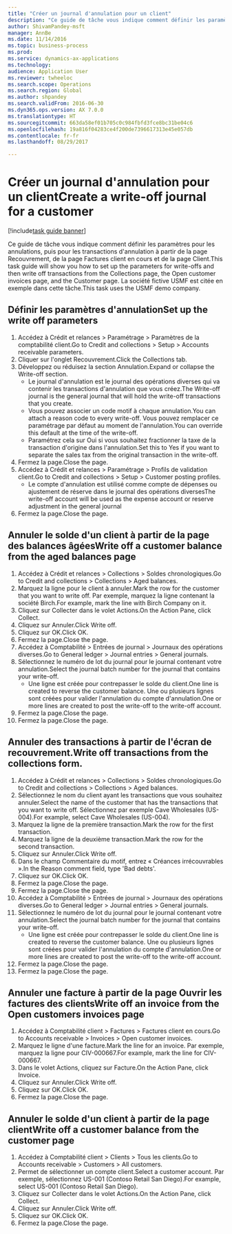 ```yaml
--- 
title: "Créer un journal d'annulation pour un client"
description: "Ce guide de tâche vous indique comment définir les paramètres pour les annulations, puis pour les transactions d'annulation à partir de la page Recouvrement, de la page Factures client en cours et de la page Client."
author: ShivamPandey-msft
manager: AnnBe
ms.date: 11/14/2016
ms.topic: business-process
ms.prod: 
ms.service: dynamics-ax-applications
ms.technology: 
audience: Application User
ms.reviewer: twheeloc
ms.search.scope: Operations
ms.search.region: Global
ms.author: shpandey
ms.search.validFrom: 2016-06-30
ms.dyn365.ops.version: AX 7.0.0
ms.translationtype: HT
ms.sourcegitcommit: 663da58ef01b705c0c984fbfd3fce8bc31be04c6
ms.openlocfilehash: 19a816f04283ce4f200de7396617313e45e057db
ms.contentlocale: fr-fr
ms.lasthandoff: 08/29/2017

---
```

# <a name="create-a-write-off-journal-for-a-customer"></a><span data-ttu-id="ff5c4-103">Créer un journal d'annulation pour un client</span><span class="sxs-lookup"><span data-stu-id="ff5c4-103">Create a write-off journal for a customer</span></span>

[!include[task guide banner](../../includes/task-guide-banner.md)]

<span data-ttu-id="ff5c4-104">Ce guide de tâche vous indique comment définir les paramètres pour les annulations, puis pour les transactions d'annulation à partir de la page Recouvrement, de la page Factures client en cours et de la page Client.</span><span class="sxs-lookup"><span data-stu-id="ff5c4-104">This task guide will show you how to set up the parameters for write-offs and then write off transactions from the Collections page, the Open customer invoices page, and the Customer page.</span></span> <span data-ttu-id="ff5c4-105">La société fictive USMF est citée en exemple dans cette tâche.</span><span class="sxs-lookup"><span data-stu-id="ff5c4-105">This task uses the USMF demo company.</span></span>


## <a name="set-up-the-write-off-parameters"></a><span data-ttu-id="ff5c4-106">Définir les paramètres d'annulation</span><span class="sxs-lookup"><span data-stu-id="ff5c4-106">Set up the write off parameters</span></span>
1. <span data-ttu-id="ff5c4-107">Accédez à Crédit et relances > Paramétrage > Paramètres de la comptabilité client.</span><span class="sxs-lookup"><span data-stu-id="ff5c4-107">Go to Credit and collections > Setup > Accounts receivable parameters.</span></span>
2. <span data-ttu-id="ff5c4-108">Cliquer sur l'onglet Recouvrement.</span><span class="sxs-lookup"><span data-stu-id="ff5c4-108">Click the Collections tab.</span></span>
3. <span data-ttu-id="ff5c4-109">Développez ou réduisez la section Annulation.</span><span class="sxs-lookup"><span data-stu-id="ff5c4-109">Expand or collapse the Write-off section.</span></span>
    * <span data-ttu-id="ff5c4-110">Le journal d'annulation est le journal des opérations diverses qui va contenir les transactions d'annulation que vous créez.</span><span class="sxs-lookup"><span data-stu-id="ff5c4-110">The Write-off journal is the general journal that will hold the write-off transactions that you create.</span></span>  
    * <span data-ttu-id="ff5c4-111">Vous pouvez associer un code motif à chaque annulation.</span><span class="sxs-lookup"><span data-stu-id="ff5c4-111">You can attach a reason code to every write-off.</span></span> <span data-ttu-id="ff5c4-112">Vous pouvez remplacer ce paramétrage par défaut au moment de l'annulation.</span><span class="sxs-lookup"><span data-stu-id="ff5c4-112">You can override this default at the time of the write-off.</span></span>  
    * <span data-ttu-id="ff5c4-113">Paramétrez cela sur Oui si vous souhaitez fractionner la taxe de la transaction d'origine dans l'annulation.</span><span class="sxs-lookup"><span data-stu-id="ff5c4-113">Set this to Yes if you want to separate the sales tax from the original transaction in the write-off.</span></span>  
4. <span data-ttu-id="ff5c4-114">Fermez la page.</span><span class="sxs-lookup"><span data-stu-id="ff5c4-114">Close the page.</span></span>
5. <span data-ttu-id="ff5c4-115">Accédez à Crédit et relances > Paramétrage > Profils de validation client.</span><span class="sxs-lookup"><span data-stu-id="ff5c4-115">Go to Credit and collections > Setup > Customer posting profiles.</span></span>
    * <span data-ttu-id="ff5c4-116">Le compte d'annulation est utilisé comme compte de dépenses ou ajustement de réserve dans le journal des opérations diverses</span><span class="sxs-lookup"><span data-stu-id="ff5c4-116">The write-off account will be used as the expense account or reserve adjustment in the general journal</span></span>   
6. <span data-ttu-id="ff5c4-117">Fermez la page.</span><span class="sxs-lookup"><span data-stu-id="ff5c4-117">Close the page.</span></span>

## <a name="write-off-a-customer-balance-from-the-aged-balances-page"></a><span data-ttu-id="ff5c4-118">Annuler le solde d'un client à partir de la page des balances âgées</span><span class="sxs-lookup"><span data-stu-id="ff5c4-118">Write off a customer balance from the aged balances page</span></span>
1. <span data-ttu-id="ff5c4-119">Accédez à Crédit et relances > Collections > Soldes chronologiques.</span><span class="sxs-lookup"><span data-stu-id="ff5c4-119">Go to Credit and collections > Collections > Aged balances.</span></span>
2. <span data-ttu-id="ff5c4-120">Marquez la ligne pour le client à annuler.</span><span class="sxs-lookup"><span data-stu-id="ff5c4-120">Mark the row for the customer that you want to write off.</span></span> <span data-ttu-id="ff5c4-121">Par exemple, marquez la ligne contenant la société Birch.</span><span class="sxs-lookup"><span data-stu-id="ff5c4-121">For example, mark the line with Birch Company on it.</span></span>
3. <span data-ttu-id="ff5c4-122">Cliquez sur Collecter dans le volet Actions.</span><span class="sxs-lookup"><span data-stu-id="ff5c4-122">On the Action Pane, click Collect.</span></span>
4. <span data-ttu-id="ff5c4-123">Cliquez sur Annuler.</span><span class="sxs-lookup"><span data-stu-id="ff5c4-123">Click Write off.</span></span>
5. <span data-ttu-id="ff5c4-124">Cliquez sur OK.</span><span class="sxs-lookup"><span data-stu-id="ff5c4-124">Click OK.</span></span>
6. <span data-ttu-id="ff5c4-125">Fermez la page.</span><span class="sxs-lookup"><span data-stu-id="ff5c4-125">Close the page.</span></span>
7. <span data-ttu-id="ff5c4-126">Accédez à Comptabilité > Entrées de journal > Journaux des opérations diverses.</span><span class="sxs-lookup"><span data-stu-id="ff5c4-126">Go to General ledger > Journal entries > General journals.</span></span>
8. <span data-ttu-id="ff5c4-127">Sélectionnez le numéro de lot du journal pour le journal contenant votre annulation.</span><span class="sxs-lookup"><span data-stu-id="ff5c4-127">Select the journal batch number for the journal that contains your write-off.</span></span>
    * <span data-ttu-id="ff5c4-128">Une ligne est créée pour contrepasser le solde du client.</span><span class="sxs-lookup"><span data-stu-id="ff5c4-128">One line is created to reverse the customer balance.</span></span> <span data-ttu-id="ff5c4-129">Une ou plusieurs lignes sont créées pour valider l'annulation du compte d'annulation.</span><span class="sxs-lookup"><span data-stu-id="ff5c4-129">One or more lines are created to post the write-off to the write-off account.</span></span>  
9. <span data-ttu-id="ff5c4-130">Fermez la page.</span><span class="sxs-lookup"><span data-stu-id="ff5c4-130">Close the page.</span></span>
10. <span data-ttu-id="ff5c4-131">Fermez la page.</span><span class="sxs-lookup"><span data-stu-id="ff5c4-131">Close the page.</span></span>

## <a name="write-off-transactions-from-the-collections-form"></a><span data-ttu-id="ff5c4-132">Annuler des transactions à partir de l'écran de recouvrement.</span><span class="sxs-lookup"><span data-stu-id="ff5c4-132">Write off transactions from the collections form.</span></span>
1. <span data-ttu-id="ff5c4-133">Accédez à Crédit et relances > Collections > Soldes chronologiques.</span><span class="sxs-lookup"><span data-stu-id="ff5c4-133">Go to Credit and collections > Collections > Aged balances.</span></span>
2. <span data-ttu-id="ff5c4-134">Sélectionnez le nom du client ayant les transactions que vous souhaitez annuler.</span><span class="sxs-lookup"><span data-stu-id="ff5c4-134">Select the name of the customer that has the transactions that you want to write off.</span></span> <span data-ttu-id="ff5c4-135">Sélectionnez par exemple Cave Wholesales (US-004).</span><span class="sxs-lookup"><span data-stu-id="ff5c4-135">For example, select Cave Wholesales (US-004).</span></span>
3. <span data-ttu-id="ff5c4-136">Marquez la ligne de la première transaction.</span><span class="sxs-lookup"><span data-stu-id="ff5c4-136">Mark the row for the first transaction.</span></span>
4. <span data-ttu-id="ff5c4-137">Marquez la ligne de la deuxième transaction.</span><span class="sxs-lookup"><span data-stu-id="ff5c4-137">Mark the row for the second transaction.</span></span>
5. <span data-ttu-id="ff5c4-138">Cliquez sur Annuler.</span><span class="sxs-lookup"><span data-stu-id="ff5c4-138">Click Write off.</span></span>
6. <span data-ttu-id="ff5c4-139">Dans le champ Commentaire du motif, entrez « Créances irrécouvrables ».</span><span class="sxs-lookup"><span data-stu-id="ff5c4-139">In the Reason comment field, type 'Bad debts'.</span></span>
7. <span data-ttu-id="ff5c4-140">Cliquez sur OK.</span><span class="sxs-lookup"><span data-stu-id="ff5c4-140">Click OK.</span></span>
8. <span data-ttu-id="ff5c4-141">Fermez la page.</span><span class="sxs-lookup"><span data-stu-id="ff5c4-141">Close the page.</span></span>
9. <span data-ttu-id="ff5c4-142">Fermez la page.</span><span class="sxs-lookup"><span data-stu-id="ff5c4-142">Close the page.</span></span>
10. <span data-ttu-id="ff5c4-143">Accédez à Comptabilité > Entrées de journal > Journaux des opérations diverses.</span><span class="sxs-lookup"><span data-stu-id="ff5c4-143">Go to General ledger > Journal entries > General journals.</span></span>
11. <span data-ttu-id="ff5c4-144">Sélectionnez le numéro de lot du journal pour le journal contenant votre annulation.</span><span class="sxs-lookup"><span data-stu-id="ff5c4-144">Select the journal batch number for the journal that contains your write-off.</span></span>
    * <span data-ttu-id="ff5c4-145">Une ligne est créée pour contrepasser le solde du client.</span><span class="sxs-lookup"><span data-stu-id="ff5c4-145">One line is created to reverse the customer balance.</span></span> <span data-ttu-id="ff5c4-146">Une ou plusieurs lignes sont créées pour valider l'annulation du compte d'annulation.</span><span class="sxs-lookup"><span data-stu-id="ff5c4-146">One or more lines are created to post the write-off to the write-off account.</span></span>  
12. <span data-ttu-id="ff5c4-147">Fermez la page.</span><span class="sxs-lookup"><span data-stu-id="ff5c4-147">Close the page.</span></span>
13. <span data-ttu-id="ff5c4-148">Fermez la page.</span><span class="sxs-lookup"><span data-stu-id="ff5c4-148">Close the page.</span></span>

## <a name="write-off-an-invoice-from-the-open-customers-invoices-page"></a><span data-ttu-id="ff5c4-149">Annuler une facture à partir de la page Ouvrir les factures des clients</span><span class="sxs-lookup"><span data-stu-id="ff5c4-149">Write off an invoice from the Open customers invoices page</span></span>
1. <span data-ttu-id="ff5c4-150">Accédez à Comptabilité client > Factures > Factures client en cours.</span><span class="sxs-lookup"><span data-stu-id="ff5c4-150">Go to Accounts receivable > Invoices > Open customer invoices.</span></span>
2. <span data-ttu-id="ff5c4-151">Marquez le ligne d'une facture.</span><span class="sxs-lookup"><span data-stu-id="ff5c4-151">Mark the line for an invoice.</span></span> <span data-ttu-id="ff5c4-152">Par exemple, marquez la ligne pour CIV-000667.</span><span class="sxs-lookup"><span data-stu-id="ff5c4-152">For example, mark the line for CIV-000667.</span></span>
3. <span data-ttu-id="ff5c4-153">Dans le volet Actions, cliquez sur Facture.</span><span class="sxs-lookup"><span data-stu-id="ff5c4-153">On the Action Pane, click Invoice.</span></span>
4. <span data-ttu-id="ff5c4-154">Cliquez sur Annuler.</span><span class="sxs-lookup"><span data-stu-id="ff5c4-154">Click Write off.</span></span>
5. <span data-ttu-id="ff5c4-155">Cliquez sur OK.</span><span class="sxs-lookup"><span data-stu-id="ff5c4-155">Click OK.</span></span>
6. <span data-ttu-id="ff5c4-156">Fermez la page.</span><span class="sxs-lookup"><span data-stu-id="ff5c4-156">Close the page.</span></span>

## <a name="write-off-a-customer-balance-from-the-customer-page"></a><span data-ttu-id="ff5c4-157">Annuler le solde d'un client à partir de la page client</span><span class="sxs-lookup"><span data-stu-id="ff5c4-157">Write off a customer balance from the customer page</span></span>
1. <span data-ttu-id="ff5c4-158">Accédez à Comptabilité client > Clients > Tous les clients.</span><span class="sxs-lookup"><span data-stu-id="ff5c4-158">Go to Accounts receivable > Customers > All customers.</span></span>
2. <span data-ttu-id="ff5c4-159">Permet de sélectionner un compte client.</span><span class="sxs-lookup"><span data-stu-id="ff5c4-159">Select a customer account.</span></span> <span data-ttu-id="ff5c4-160">Par exemple, sélectionnez US-001 (Contoso Retail San Diego).</span><span class="sxs-lookup"><span data-stu-id="ff5c4-160">For example, select US-001 (Contoso Retail San Diego).</span></span>
3. <span data-ttu-id="ff5c4-161">Cliquez sur Collecter dans le volet Actions.</span><span class="sxs-lookup"><span data-stu-id="ff5c4-161">On the Action Pane, click Collect.</span></span>
4. <span data-ttu-id="ff5c4-162">Cliquez sur Annuler.</span><span class="sxs-lookup"><span data-stu-id="ff5c4-162">Click Write off.</span></span>
5. <span data-ttu-id="ff5c4-163">Cliquez sur OK.</span><span class="sxs-lookup"><span data-stu-id="ff5c4-163">Click OK.</span></span>
6. <span data-ttu-id="ff5c4-164">Fermez la page.</span><span class="sxs-lookup"><span data-stu-id="ff5c4-164">Close the page.</span></span>


